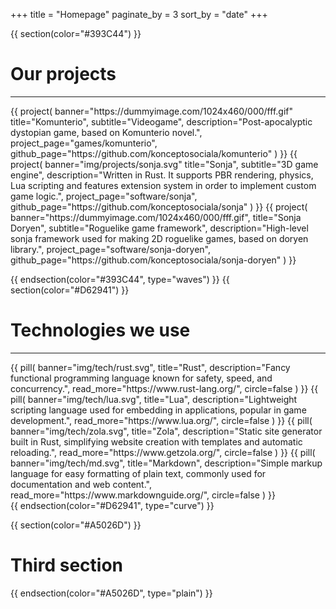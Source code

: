 +++
title = "Homepage"
paginate_by = 3
sort_by = "date"
+++

{{ section(color="#393C44") }}

# Our projects
<hr class="big-hr mb-4">
<div class="row mt-3">
    {{ 
        project(
            banner="https://dummyimage.com/1024x460/000/fff.gif"
            title="Komunterio", 
            subtitle="Videogame", 
            description="Post-apocalyptic dystopian game, based on Komunterio novel.",
            project_page="games/komunterio",
            github_page="https://github.com/konceptosociala/komunterio"
        ) 
    }}
    {{ 
        project(
            banner="img/projects/sonja.svg"
            title="Sonja", 
            subtitle="3D game engine", 
            description="Written in Rust. It supports PBR rendering, physics, Lua scripting and features extension system in order to implement custom game logic.",
            project_page="software/sonja",
            github_page="https://github.com/konceptosociala/sonja"
        ) 
    }}
    {{ 
        project(
            banner="https://dummyimage.com/1024x460/000/fff.gif",
            title="Sonja Doryen", 
            subtitle="Roguelike game framework", 
            description="High-level sonja framework used for making 2D roguelike games, based on doryen library.",
            project_page="software/sonja-doryen",
            github_page="https://github.com/konceptosociala/sonja-doryen"
        ) 
    }}
</div>

{{ endsection(color="#393C44", type="waves") }}
{{ section(color="#D62941") }}

# Technologies we use
<hr class="big-hr">
<div class="row">
    {{
        pill(
            banner="img/tech/rust.svg",
            title="Rust",
            description="Fancy functional programming language known for safety, speed, and concurrency.",
            read_more="https://www.rust-lang.org/",
            circle=false
        )
    }}
    {{
        pill(
            banner="img/tech/lua.svg",
            title="Lua",
            description="Lightweight scripting language used for embedding in applications, popular in game development.",
            read_more="https://www.lua.org/",
            circle=false
        )
    }}
    {{
        pill(
            banner="img/tech/zola.svg",
            title="Zola",
            description="Static site generator built in Rust, simplifying website creation with templates and automatic reloading.",
            read_more="https://www.getzola.org/",
            circle=false
        )
    }}
    {{
        pill(
            banner="img/tech/md.svg",
            title="Markdown",
            description="Simple markup language for easy formatting of plain text, commonly used for documentation and web content.",
            read_more="https://www.markdownguide.org/",
            circle=false
        )
    }}
</div>
{{ endsection(color="#D62941", type="curve") }}

{{ section(color="#A5026D") }}

# Third section

{{ endsection(color="#A5026D", type="plain") }}